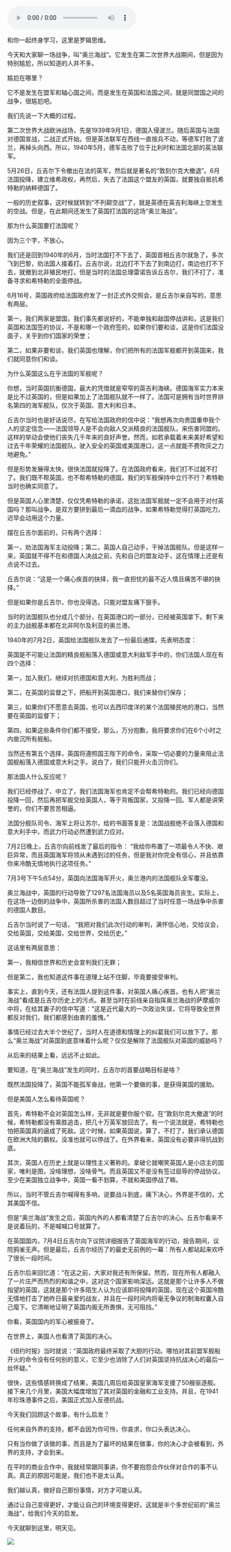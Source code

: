 <audio src="http://igetoss.cdn.igetget.com/mp3/201704/09/201704092153134797124608.mp3" controls="controls">您的浏览器不支持 audio 标签。</audio><p>和你一起终身学习，这里是罗辑思维。</p><p>今天和大家聊一场战争，叫“奥兰海战”。它发生在第二次世界大战期间，但是因为特别尴尬，所以知道的人并不多。</p><p>尴尬在哪里？</p><p>它不是发生在盟军和轴心国之间，而是发生在英国和法国之间，就是同盟国之间的战争，很尴尬吧。</p><p>我们先说一下大概的过程。</p><p>第二次世界大战欧洲战场，先是1939年9月1日，德国入侵波兰。随后英国与法国对德国宣战，二战正式开始。但是英法联军在西线一直按兵不动，等德军打败了波兰，再掉头向西。所以，1940年5月，德军击败了位于比利时和法国北部的英法联军。</p><p>5月26日，丘吉尔下令撤出在法的英军，然后就是著名的“敦刻尔克大撤退”。6月法国投降，建立维希政权，再然后，失去了法国这个盟友的英国，就要独自抵抗希特勒的纳粹德国了。</p><p>一般的历史叙事，这时候就转到“不列颠空战”了，就是英德在英吉利海峡上空发生的空战。但是，在此期间还发生了英国打法国的这场“奥兰海战”。</p><p>那为什么英国要打法国呢？</p><p>因为三个字，不放心。</p><p>我们还是回到1940年的6月，当时法国打不下去了，英国首相丘吉尔就急了，多次飞到巴黎，劝法国人接着打。丘吉尔说，北边打不下去了到南边打，南边也打不下去，就撤到北非殖民地打。但是当时的法国总理雷诺告诉丘吉尔，我们不打了，准备寻求和希特勒的全面停战。</p><p>6月16号，英国政府给法国政府发了一封正式外交照会，是丘吉尔亲自写的，意思有两层。</p><p>第一，我们两家是盟国，我们事先都说好的，不能单独和敌国停战讲和，这是我们英国和法国签的协议，不是和哪一个政府签的，如果你们要和谈，这是你们法国没面子，关乎到你们国家的荣誉；</p><p>第二，如果非要和谈，我们英国也理解，你们把所有的法国军舰都开到英国来，我们就同意你们和谈。</p><p>为什么英国这么在乎法国的军舰呢？</p><p>你想，当时英国抗衡德国，最大的凭借就是窄窄的英吉利海峡。德国海军实力本来是比不过英国的，但是如果加上了法国舰队就不一样了。法国可是拥有当时世界排名第四的海军舰队，仅次于英国、意大利和日本。&nbsp;</p><p>丘吉尔当时也是好话说尽，在写给法国政府的信中说：“我想再次向贵国重申我个人的坚定信念——法国领导人是不会向敌人交派精良的法国舰队，来伤害同盟的。这样的举动会使他们丧失几千年来的良好声誉。然而，如若承载着未来美好希望和过去千年荣耀的法国舰队，驶入安全的英国或美国港口，这一点就能不费吹灰之力地避免。”</p><p>但是形势发展得太快，很快法国就投降了。在法国政府看来，我们打不过就不打了。我们既不帮英国，也不帮希特勒的德国，我们的军舰保持中立行不行？希特勒当时也确实同意了。</p><p>但是英国人心里清楚，仅仅凭希特勒的承诺，这批法国军舰就一定不会用于对付英国吗？那叫战争，是双方要拼到最后一滴血的战争，如果希特勒觉得打英国吃力，迟早会动用这个力量。</p><p>摆在丘吉尔面前的，只有两个选择：</p><p>第一，劝法国海军主动投降；第二，英国人自己动手，干掉法国舰队。但是这样一来，英国就不得不在和德国人决战之前，先和自己的盟友动手，这在情理上还是有点说不过去。</p><p>丘吉尔说：“这是一个痛心疾首的抉择，我一直担忧的最不近人情且痛苦不堪的抉择。”</p><p>但是如果你是丘吉尔，你也没得选，只能对盟友痛下狠手。</p><p>当时的法国舰队也分成几个部分，在英国港口的一部分，已经被英国拿下。剩下来的主力战舰基本都在北非阿尔及利亚的奥兰港。</p><p>1940年的7月2日，英国给法国舰队发去了一份最后通牒，先表明态度：</p><p>英国是不可能让法国的精良舰船落入德国或意大利敌军手中的，你们法国人现在有四个选择：</p><p>第一，加入我们，继续对抗德国和意大利，为胜利而战；</p><p>第二，在英国的监督之下，把船开到英国港口，我们来替你们保存；</p><p>第三，如果你们不愿意去英国，也可以去西印度洋的某个法国殖民地的港口，当然要在英国的监督下；</p><p>第四，如果这些条件你们都不接受，那么，万分抱歉，我将要求你们在6个小时之内凿沉所有舰船。</p><p>当然还有第五个选择，英国将遵照国王陛下的命令，采取一切必要的力量来阻止法国舰船落入德国或意大利之手。说白了，我们只能开火击沉你们。</p><p>那法国人什么反应呢？</p><p>我们已经停战了、中立了，我们法国海军也肯定不会帮希特勒的。我们已经向德国投降一回，然后再把军舰交给英国人，等于背叛国家，又投降一回。军人都是讲荣誉的，你们不要苦苦相逼。</p><p>法国分舰队司令、海军上将让苏尔，给的书面答复是：法国战舰绝不会落入德国和意大利手中，而武力行动必然遭到武力应对。</p><p>7月2日晚上，丘吉尔向前线发了最后的指令： “我给你布置了一项最令人不快、艰巨异常，而且英国海军将领从未遇到过的任务，但是我对你完全有信心，并且依靠你来冷酷无情地执行这项任务。”</p><p>7月3号下午5点54分，英国向法国海军开火，奥兰港内的法国舰队全军覆没。&nbsp;</p><p>奥兰海战中，英国的行动导致了1297名法国海员以及5名英国海员丧生。实际上，在这场一边倒的战争中，英国所杀害的法国人数目超过了当时任意一场战争中杀害的德国人数目。</p><p>丘吉尔当时说了一句话， “我把对我们此次行动的审判，满怀信心地，交给议会，交给英国，交给美国，交给世界，交给历史。”</p><p>这话里有两层意思：</p><p>第一，我相信世界和历史会宣判我们无罪；</p><p>但是第二，我也知道这件事在道理上站不住脚，毕竟要接受审判。</p><p>事实上，直到今天，还有法国人提到这件事，对英国人痛心疾首。也有人把“奥兰海战”看成是丘吉尔历史上的污点。甚至当时在前线亲自指挥奥兰海战的萨摩威尔中将，在给其妻子的信中写道：“这是近代最大的一次政治失误，它将导致全世界都反对我们，我们都感到由衷的羞愧。”</p><p>事情已经过去大半个世纪了，当时人在道德和情理上的纠葛我们可以放下了。那么“奥兰海战”对英国到底意味着什么呢？仅仅是解除了法国舰队对英国的威胁吗？</p><p>从后来的结果上看，远远不止如此。</p><p>要知道，在“奥兰海战”发生的同时，丘吉尔的首要战略目标是啥？</p><p>既然法国投降了，英国不能孤军奋战，他第一个要做的事，是获得美国的援助。</p><p>但是美国人怎么看待英国呢？</p><p>首先，希特勒不会对英国怎么样，无非就是要你服个软。在”敦刻尔克大撤退”的时候，希特勒都没有乘胜追击，把几十万英军放回去了。有一个说法就是，希特勒也怕把英国真的逼成了死敌。这个时候，如果英国说，算了，不打了，我们承认德国在欧洲大陆的霸权。没准也就可以停战了。在外界看来，英国没有必要非得抗战到底。</p><p>其次，英国人在历史上就是以理性主义著称的。拿破仑就嘲笑英国人是小店主的国家，唯利是图，没啥理想，没啥骨气。而且英国又不是没有签过屈辱的停战协议，至少在美国独立战争中，英国一看不划算，不就和美国停战了嘛。</p><p>所以，当时不管丘吉尔喊得有多响，说要战斗到底，痛下决心，外界是不信的，尤其美国不信。</p><p>但是“奥兰海战”发生之后，英国内外的人都看清楚了丘吉尔的决心。丘吉尔看来不是说着玩的，不是喊喊口号就算了。</p><p>在英国国内，7月4日丘吉尔向下议院详细报告了英国海军的行动，报告期间，议院鸦雀无声。但是最后，丘吉尔经历了的最史无前例的一幕：所有人都站起来欢呼了很长一段时间。</p><p>丘吉尔后来回忆道：“在这之前，大家对我还有所保留。然而，现在所有人都融入了一片庄严而热烈的和谐之中，这对这个国家影响深远。这就是那个让许多人不做指望的英国，这就是那个许多陌生人认为应该即将投降的英国，现在这个英国冷酷无情地打击了她昨日最亲爱的战友，并且在一段时间内将毫无争议的制海权囊入自己麾下。它清晰地证明了英国内阁无所畏惧，无可阻挡。”</p><p>你看，英国国内的军心被振奋了。</p><p>在世界上，美国人也看清了英国的决心。</p><p>《纽约时报》当时就说：“英国政府最终采取了大胆的行动。哪怕对其前盟军舰船开火的命令没有任何别的意义，它至少也消除了人们对英国坚持抗战决心的最后一丝怀疑。”</p><p>很快，这些情感转换成了结果，美国几周后给英国皇家海军支援了50艘驱逐舰。 接下来几个月里，美国大幅度增加了其对英国的金融和工业支持。并且，在1941年珍珠港事件之后，美国正式加入反德抗战。</p><p>今天我们回顾这个故事，有什么启发？</p><p>任何来自外界的支持，都不会因为你可怜，你哀求，你口头表达决心。</p><p>只有当你做了该做的事，而且是为了最坏的结果在做事，你的决心才会被看到，外界的支持，才会到来。</p><p>在平时的商业合作中，我就经常跟同事讲，你不要抱怨合作伙伴对合作的事不认真。真正的原因可能是，我们也不是太认真。</p><p>我们越认真，做好自己那份事情，对方才可能认真。</p><p>通过让自己变得更好，才能让自己的环境变得更好。这就是半个多世纪前的“奥兰海战”，给我们今天的启发。</p><p>今天就聊到这里，明天见。</p><img src="https://piccdn.igetget.com/img/201704/09/201704092217239249452176.jpg" />